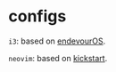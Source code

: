 # configs

`i3`: based on [endevourOS](https://discovery.endeavouros.com/window-tiling-managers/i3-wm/2021/03/).

`neovim`: based on [kickstart](https://github.com/nvim-lua/kickstart.nvim).
